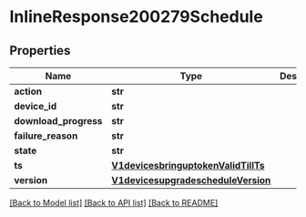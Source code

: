# InlineResponse200279Schedule

## Properties
Name | Type | Description | Notes
------------ | ------------- | ------------- | -------------
**action** | **str** |  | [optional] 
**device_id** | **str** |  | [optional] 
**download_progress** | **str** |  | [optional] 
**failure_reason** | **str** |  | [optional] 
**state** | **str** |  | [optional] 
**ts** | [**V1devicesbringuptokenValidTillTs**](V1devicesbringuptokenValidTillTs.md) |  | [optional] 
**version** | [**V1devicesupgradescheduleVersion**](V1devicesupgradescheduleVersion.md) |  | [optional] 

[[Back to Model list]](../README.md#documentation-for-models) [[Back to API list]](../README.md#documentation-for-api-endpoints) [[Back to README]](../README.md)

